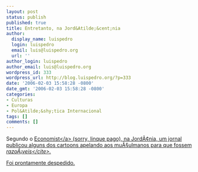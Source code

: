 ```yaml
---
layout: post
status: publish
published: true
title: Entretanto, na Jord&Atilde;&cent;nia
author:
  display_name: luispedro
  login: luispedro
  email: luis@luispedro.org
  url: ''
author_login: luispedro
author_email: luis@luispedro.org
wordpress_id: 333
wordpress_url: http://blog.luispedro.org/?p=333
date: '2006-02-03 15:58:28 -0800'
date_gmt: '2006-02-03 15:58:28 -0800'
categories:
- Culturas
- Europa
- Pol&Atilde;&shy;tica Internacional
tags: []
comments: []
---
```

<p>Segundo o <a href="http:&#47;&#47;www.economist.com&#47;agenda&#47;displaystory.cfm?story_id=E1_VQGQQVG">Economist<&#47;a> (sorry, linque pago), na Jord&Atilde;&cent;nia, um jornal publicou alguns dos cartoons apelando aos mu&Atilde;&sect;ulmanos para que fossem <cite>razo&Atilde;&iexcl;veis<&#47;cite>.</p>
<p>Foi prontamente despedido.</p>
